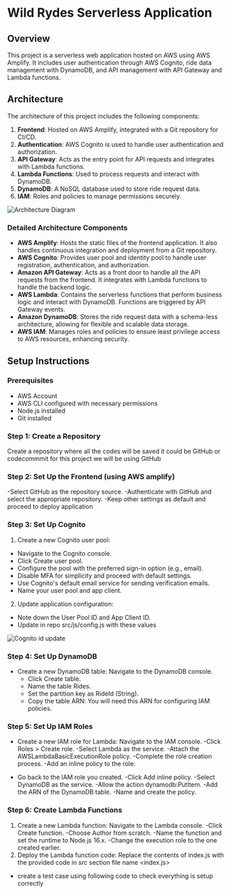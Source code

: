 # Wild Rydes Serverless Application

## Overview
This project is a serverless web application hosted on AWS using AWS Amplify. It includes user authentication through AWS Cognito, ride data management with DynamoDB, and API management with API Gateway and Lambda functions.

## Architecture
The architecture of this project includes the following components:
1. **Frontend**: Hosted on AWS Amplify, integrated with a Git repository for CI/CD.
2. **Authentication**: AWS Cognito is used to handle user authentication and authorization.
3. **API Gateway**: Acts as the entry point for API requests and integrates with Lambda functions.
4. **Lambda Functions**: Used to process requests and interact with DynamoDB.
5. **DynamoDB**: A NoSQL database used to store ride request data.
6. **IAM**: Roles and policies to manage permissions securely.

![Architecture Diagram](path/to/your/architecture-diagram.png)

### Detailed Architecture Components
- **AWS Amplify**: Hosts the static files of the frontend application. It also handles continuous integration and deployment from a Git repository.
- **AWS Cognito**: Provides user pool and identity pool to handle user registration, authentication, and authorization.
- **Amazon API Gateway**: Acts as a front door to handle all the API requests from the frontend. It integrates with Lambda functions to handle the backend logic.
- **AWS Lambda**: Contains the serverless functions that perform business logic and interact with DynamoDB. Functions are triggered by API Gateway events.
- **Amazon DynamoDB**: Stores the ride request data with a schema-less architecture, allowing for flexible and scalable data storage.
- **AWS IAM**: Manages roles and policies to ensure least privilege access to AWS resources, enhancing security.

## Setup Instructions

### Prerequisites
- AWS Account
- AWS CLI configured with necessary permissions
- Node.js installed
- Git installed

### Step 1: Create a Repository
Create a repository where all the codes will be saved it could be GitHub or codecommmit
for this project we will be using GitHub

### Step 2: Set Up the Frontend (using AWS amplify)
-Select GitHub as the repository source.
-Authenticate with GitHub and select the appropriate repository.
-Keep other settings as default and proceed to deploy application

### Step 3: Set Up Cognito
1. Create a new Cognito user pool:
  - Navigate to the Cognito console.
  - Click Create user pool.
  - Configure the pool with the preferred sign-in option (e.g., email).
  - Disable MFA for simplicity and proceed with default settings.
  - Use Cognito's default email service for sending verification emails.
  - Name your user pool and app client.
2. Update application configuration:
  - Note down the User Pool ID and App Client ID.
  - Update in repo src/js/config.js with these values

![Cognito id update](https://github.com/user-attachments/assets/f979bfec-f524-455f-96cc-0f8548075f55)


### Step 4: Set Up DynamoDB
- Create a new DynamoDB table:
Navigate to the DynamoDB console.
  - Click Create table.
  - Name the table Rides.
  - Set the partition key as RideId (String).
  - Copy the table ARN: You will need this ARN for configuring IAM policies.
 
### Step 5: Set Up IAM Roles
- Create a new IAM role for Lambda:
Navigate to the IAM console.
  -Click Roles > Create role.
  -Select Lambda as the service.
  -Attach the AWSLambdaBasicExecutionRole policy.
  -Complete the role creation process.
  -Add an inline policy to the role:

- Go back to the IAM role you created.
  -Click Add inline policy.
  -Select DynamoDB as the service.
  -Allow the action dynamodb:PutItem.
  -Add the ARN of the DynamoDB table.
  -Name and create the policy.

### Step 6: Create Lambda Functions
1. Create a new Lambda function:
Navigate to the Lambda console.
  -Click Create function.
  -Choose Author from scratch.
  -Name the function and set the runtime to Node.js 16.x.
  -Change the execution role to the one created earlier.
2. Deploy the Lambda function code:
Replace the contents of index.js with the provided code in src section file name <index.js>

- create a test case using following code to check everything is setup correctly
